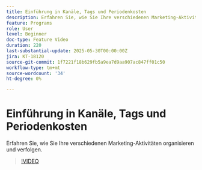 ```yaml
---
title: Einführung in Kanäle, Tags und Periodenkosten
description: Erfahren Sie, wie Sie Ihre verschiedenen Marketing-Aktivitäten organisieren und verfolgen.
feature: Programs
role: User
level: Beginner
doc-type: Feature Video
duration: 220
last-substantial-update: 2025-05-30T00:00:00Z
jira: KT-18120
source-git-commit: 1f7221f18b629fb5a9ea7d9aa907ac847ff01c50
workflow-type: tm+mt
source-wordcount: '34'
ht-degree: 0%

---
```



# Einführung in Kanäle, Tags und Periodenkosten

Erfahren Sie, wie Sie Ihre verschiedenen Marketing-Aktivitäten organisieren und verfolgen.

>[!VIDEO](https://video.tv.adobe.com/v/3458516/?learn=on&enablevpops)
